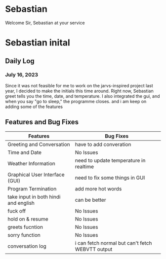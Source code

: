 # Sebastian

Welcome Sir, Sebastian at your service  


# Sebastian inital


## Daily Log

### July 16, 2023



Since it was not feasible for me to work on the jarvs-inspired project last year, I decided to make the initials this time around. Right now, Sebastian greet tells you the time, date, and temperature. I also integrated the gui, and when you say "go to sleep," the programme closes. and i am keep on adding some of the features 

## Features and Bug Fixes

| Features                        | Bug Fixes                     |
|---------------------------------|-------------------------------|
| Greeting and Conversation       |have to add converation|
| Time and Date                   |No Issues |
| Weather Information             |need to update temperature in realtime|
| Graphical User Interface (GUI)  | need to fix some things in GUI|
| Program Termination             | add more hot words|
| take input in both hindi and english          | can be better|
| fuck off                        |    No Issues                       |
| hold on & resume |  No Issues|
|greets fucntion| No Issues|
|sorry function|No Issues|
|conversation log|i can fetch normal but can't fetch WEBVTT output | 
